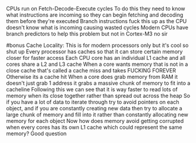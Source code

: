CPUs run on Fetch-Decode-Execute cycles
To do this they need to know what instructions are incoming so they can begin fetching and decoding them before they're executed
Branch instructions fuck this up as the CPU doesn't know what is incoming causing wasted cycles
Modern CPUs have branch predictors to help this problem but not in Cortex-M3 no sir

#bonus 
Cache Locality:
	This is for modern processors only but it's cool so shut up
	Every processor has caches so that it can store certain memory closer for faster access
	Each CPU core has an individual L1 cache and all cores share a L2 and L3 cache
	When a core wants memory that is not in a close cache that's called a cache miss and takes FUCKING FOREVER
	Otherwise its a cache hit
	When a core does grab memory from RAM it doesn't just grab 1 address it grabs a massive chunk of memory to fit into a cacheline
	Following this we can see that it is way faster to read lots of memory when its close together rather than spread out across the heap
	So if you have a lot of data to iterate through try to avoid pointers on each object, and if you are constantly creating new data then try to allocate a large chunk of memory and fill into it rather than constantly allocating new memory for each object
	Now how does memory avoid getting corrupted when every cores has its own L1 cache which could represent the same memory? Good question